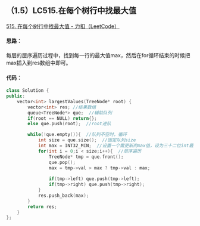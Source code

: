 ## （1.5）LC515.在每个树行中找最大值

[515. 在每个树行中找最大值 - 力扣（LeetCode）](https://leetcode.cn/problems/find-largest-value-in-each-tree-row/)

#### 思路：

​		每层的层序遍历过程中，找到每一行的最大值max，然后在for循环结束的时候把max插入到res数组中即可。

#### 代码：

```c++
class Solution {
public:
    vector<int> largestValues(TreeNode* root) {
        vector<int> res; //结果数组
        queue<TreeNode*> que;  //辅助队列
        if(root == NULL) return{};
        else que.push(root);  //root进队

        while(!que.empty()){  //队列不空时，循环
            int size = que.size();  //固定队列size
            int max = INT32_MIN;  //设置一个需更新的max值，设为三十二位int最小值
            for(int i = 0;i < size;i++){  //层序遍历
                TreeNode* tmp = que.front();
                que.pop();
                max = tmp->val > max ? tmp->val : max;
                
                if(tmp->left) que.push(tmp->left);
                if(tmp->right) que.push(tmp->right);
            }
            res.push_back(max);
        }
        return res;
    }
};
```

